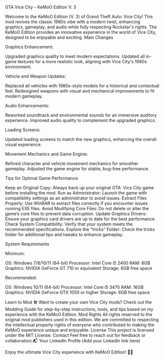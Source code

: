 GTA Vice City - KeMoO Edition V. 3

Welcome to the KeMoO Edition (V. 3) of Grand Theft Auto: Vice City! This mod revives the classic 1980s vibe with a modern twist, enhancing graphics, gameplay, and audio while fully respecting Rockstar's rights. The KeMoO Edition provides an innovative experience in the world of Vice City, designed to be enjoyable and exciting.
Main Changes

Graphics Enhancement:

Upgraded graphics quality to meet modern expectations.
Updated all in-game textures for a more realistic look, aligning with Vice City's 1980s environment.


Vehicle and Weapon Updates:

Replaced all vehicles with 1980s-style models for a historical and contextual feel.
Redesigned weapons with visual and mechanical improvements to fit modern gameplay.


Audio Enhancements:

Reworked soundtrack and environmental sounds for an immersive auditory experience.
Improved audio quality to complement the upgraded graphics.


Loading Screens:

Updated loading screens to match the new graphics, enhancing the overall visual experience.


Movement Mechanics and Game Engine:

Refined character and vehicle movement mechanics for smoother gameplay.
Adjusted the game engine for stable, bug-free performance.


Tips for Optimal Game Performance

Keep an Original Copy: Always back up your original GTA: Vice City game before installing the mod.
Run as Administrator: Launch the game with compatibility settings as an administrator to avoid issues.
Extract Files Properly: Use WinRAR to extract files correctly if you encounter issues running EXE files.
Avoid Modifying Core Files: Do not delete or alter the game’s core files to prevent data corruption.
Update Graphics Drivers: Ensure your graphics card drivers are up to date for the best performance.
Check System Compatibility: Verify that your system meets the recommended specifications.
Explore the "tricks" Folder: Check the tricks folder for additional tips and tweaks to enhance gameplay.

System Requirements

Minimum:

OS: Windows 7/8/10/11 (64-bit)
Processor: Intel Core i5 2400
RAM: 8GB
Graphics: NVIDIA GeForce GT 710 or equivalent
Storage: 6GB free space


Recommended:

OS: Windows 10/11 (64-bit)
Processor: Intel Core i5 3470
RAM: 16GB
Graphics: NVIDIA GeForce GTX 1050 or higher
Storage: 6GB free space



Learn to Mod 🛠️
Want to create your own Vice City mods? Check out the Modding Guide for step-by-step instructions, tools, and tips based on my experience with the KeMoO Edition.
Mod Rights
All rights reserved to the original mod publishers used in this edition. We are committed to respecting the intellectual property rights of everyone who contributed to making the KeMoO experience unique and enjoyable.
License
This project is licensed under the MIT License.
Contact
Feel free to reach out for feedback or collaboration:📬 Your LinkedIn Profile (Add your LinkedIn link here)

Enjoy the ultimate Vice City experience with KeMoO Edition! 🚗💥
